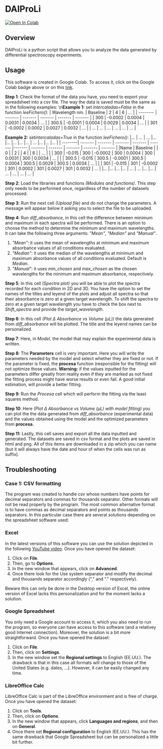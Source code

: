 # DAIProLi
[![Open In Colab](https://colab.research.google.com/assets/colab-badge.svg)](https://colab.research.google.com/github/Mario-uni/DAIProLi/blob/main/DAIProLi_7.ipynb)

## Overview
DAIProLi is a python script that allows you to analyze the data generated by differential spectroscopy experiments.

## Usage
This software is created in Google Colab. To access it, click on the Google Colab badge above or on this [link](https://colab.research.google.com/github/Mario-uni/DAIProLi/blob/main/DAIProLi_7.ipynb).

**Step 1**: Check the format of the data you have, you need to export your spreadsheet into a csv file. The way the data is saved must be the same as in the following examples:
\n**Example 1:** set *intercaladas=False* in the function *leeFichero()*:
| Wavelength nm.    | Baseline |  2 | 4 | 6 | ... |
| -------- | ------- | ------- | ------- | ------- | ------- |
| 300    | -0.0002    | 0.0004     | 0.0031     | 0.0034     | ...   |
| 300.5  | -0.0001    | 0.0004     | 0.0029     | 0.0034     | ...   |
| 301    | -0.0002    | 0.0002     | 0.0027     | 0.0032     | ...   |
| ...    | ...   | ...    | ...   | ...   | ...   |


**Example 2:** set*intercaladas=True* in the function *leeFichero()*:
|...      | ...      | ...     |...      |...      |...      |...     |...      | ...     |...      |...      |...      |
| --------|  ------- | ------- | ------- | ------- | ------- |------- | ------- | ------- | ------- | ------- | ------- |
|Name     | Baseline |         | 0       |         |  2      |         | 4       |        | 6       |         | ...     |
|         | 300      | -0.015  | 300     | -0.0002 | 300     | 0.0004 | 300     | 0.0031  | 300     | 0.0034  | ...     |
|         | 300.5    | -0.015  | 300.5   | -0.0001 | 300.5   | 0.0004 | 300.5   | 0.0029  | 300.5   | 0.0034  | ...     |
|         | 301      | -0.015  | 301     | -0.0002 | 301     | 0.0002 | 301     | 0.0027  | 301     | 0.0032  | ...     |
|...      |...       |...      |...      | ...     | ...     |...     |...      | ...     | ...     | ...     | ...     |

**Step 2**: Load the libraries and functions *(Modules and functions)*. This step only needs to be performed once, regardless of the number of datasets processed.

**Step 3**: Run the next cell *(Upload file)* and do not change the parameters. A message will appear below it asking you to select the file to be uploaded.

**Step 4**: Run *diff_absorbance*, in this cell the difference between minimum and maximum in each spectra will be performed. There is an option to choose the method to determine the minimum and maximum wavelengths. It can take the following three arguments: *"Mean"*, *"Median"* and *"Manual"*.
1. *"Mean"*: it uses the  mean of wavelengths at minimum and maximum absorbance values of all conditions evaluated.
2. *"Median"*: it uses the median of the wavelengths at minimum and maximum absorbance values of all conditions evaluated. Default is *Median*.
3. *"Manual"*: it uses *min_chosen* and *max_chosen* as the chosen wavelengths for the minimum and maximum absorbance, respectively.

**Step 5**: In this cell *(Spectra plot)* you will be able to plot the spectra recorded for each condition in 2D and 3D. You have the option to set the names of the titles and leyend of the plots and adjust all spectra so that their absorbance is zero at a given target wavelength. To shift the spectra to zero at a given target wavelength you have to check the box next to *Shift_spectra* and provide the *target_wavelength*.


**Step 6**: In this cell *(Plot Δ Absorbance vs Volume (µL))* the data generated from *diff_absorbance* will be plotted. The title and the leyend names can be personalized.

**Step 7**: Here, in *Model*, the model that may explain the experimental data is written.

**Step 8**: The **Parameters** cell is very important. Here you will write the parameters needed by the model and select whether they are fixed or not. If the parameter is fixed, the **procesa** function (responsible for the fitting) will not optimize those values. **Warning:** if the values inputted for the parameters differ greatly from reality even if they are marked as not fixed the fitting process might have worse results or even fail. A good initial estimation, will provide a better fitting.

**Step 9**: Run the *Procesa* cell which will perform the fitting via the least squares method.

**Step 10**: Here *(Plot Δ Absorbance vs Volume (µL) with model fitting)* you can plot the the data generated from *diff_absorbance* (experimental data) and the values obtained using the model and the optimized parameters from **procesa**.

**Step 11**: Lastly, this cell saves and export all the data inputted and generated. The datasets are saved in csv format and the plots are saved in html and png. All of this items are downloaded in a zip which you can name (but it will always have the date and hour of when the cells was run as suffix).

## Troubleshooting

### Case 1: CSV formatting
The program was created to handle csv whose numbers have points for decimal separators and commas for thousands separator. Other formats will not be read properly by the program. 
The most common alternative format is to have commas as decimal separators and points as thousands separators. In this particular case there are several solutions depending on the spreadsheet software used:

### Excel
In the latest versions of this software you can use the solution depicted in the following [YouTube video](https://www.youtube.com/watch?v=TC_guUz64i8). Once you have opened the dataset:
1. Click on **File**.
2. Then, go to **Options**.
3. In the new window that appears, click on **Advanced**.
4. Once there look for the Use system separator and modify the decimal and thousands separator accordingly ("," and "."  respectively).

Beware this can only be done in the Desktop version of Excel, the online version of Excel lacks this personalization and for the moment lacks a solution.


### Google Spreadsheet
You only need a Google account to access it, which you also need to run the program, so everyone can have access to this software (and a relativey good Internet connection). Moreover, the solution is a bit more straightforward.  Once you have opened the dataset:
1. Click on **File**.
2. Then, click on **Settings**.
3. In the new window set the **Regional settings** to English (EE.UU.).
The drawback is that in this case all formats will change to those of the United States (e.g. dates, ...). However, it can be easily changed any time.

### LibreOffice Calc
LibreOffice Calc is part of the LibreOffice environment and is free of charge. Once you have opened the dataset:
1. Click on **Tools**.
2. Then, click on **Options**.
3. In the new window that appears, click **Languages and regions**, and then on **General**.
4. Once there set **Regional configuration** to English (EE.UU.).
This has the same drawback that Google Spreadsheet but can be personalized a little bit further.


